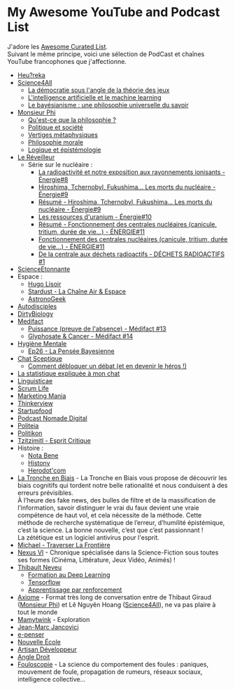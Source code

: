 # My Awesome YouTube and Podcast List

J'adore les [Awesome Curated List](https://github.com/sindresorhus/awesome).<br />
Suivant le même principe, voici une sélection de PodCast et chaînes YouTube francophones que j'affectionne.

* [Heu?reka](https://www.youtube.com/channel/UC7sXGI8p8PvKosLWagkK9wQ)
* [Science4All](https://www.youtube.com/channel/UC0NCbj8CxzeCGIF6sODJ-7A/videos)
  * [La démocratie sous l'angle de la théorie des jeux](https://www.youtube.com/watch?v=fBYCoPAmpr4&list=PLtzmb84AoqRSmv5o-eFNb3i9z64IuOjdX)
  * [L'intelligence artificielle et le machine learning](https://www.youtube.com/playlist?list=PLtzmb84AoqRTl0m1b82gVLcGU38miqdrC)
  * [Le bayésianisme : une philosophie universelle du savoir](https://www.youtube.com/watch?v=ZEukm18IMkw&list=PLtzmb84AoqRQkc4f38dueiPf8YUegsg8n)
* [Monsieur Phi](https://www.youtube.com/channel/UCqA8H22FwgBVcF3GJpp0MQw)
  * [Qu'est-ce que la philosophie ?](https://www.youtube.com/watch?v=NUuL7g-r8GY&list=PLuL1TsvlrSnez4W6IVZ4yQlutHtmWObAJ)
  * [Politique et société](https://www.youtube.com/watch?v=EvUZ5eToi10&list=PLuL1TsvlrSncHiPqjF5QQNH52FE2kf-jL)
  * [Vertiges métaphysiques](https://www.youtube.com/watch?v=AtTTn7KMIys&list=PLuL1TsvlrSnddn7ddfK-eU99O5UtK640n)
  * [Philosophie morale](https://www.youtube.com/watch?v=AZBDMN5wZ-8&list=PLuL1TsvlrSndG1xYLRsaNvSM46lOkOg2W)
  * [Logique et épistémologie](https://www.youtube.com/watch?v=2DOYvDWZWwo&list=PLuL1TsvlrSnfFoWrxq-ai2tSWABRroQKT)
* [Le Réveilleur](https://www.youtube.com/channel/UC1EacOJoqsKaYxaDomTCTEQ)
  * Série sur le nucléaire :
    * [La radioactivité et notre exposition aux rayonnements ionisants - Énergie#8](https://www.youtube.com/watch?v=0tlx_JJkHWc)
    * [Hiroshima, Tchernobyl, Fukushima... Les morts du nucléaire - Énergie#9](https://www.youtube.com/watch?v=utyT8Z4qEaA)
    * [Résumé - Hiroshima, Tchernobyl, Fukushima... Les morts du nucléaire - Énergie#9](https://www.youtube.com/watch?v=smGve9f6kpQ)
    * [Les ressources d'uranium - Énergie#10](https://www.youtube.com/watch?v=uIXEnRB7TXc)
    * [Résumé - Fonctionnement des centrales nucléaires (canicule, tritium, durée de vie...) - ÉNERGIE#11](https://www.youtube.com/watch?v=ScP-uPIEpl8)
    * [Fonctionnement des centrales nucléaires (canicule, tritium, durée de vie...) - ÉNERGIE#11](https://www.youtube.com/watch?v=HMystmGbctw)
    * [De la centrale aux déchets radioactifs - DÉCHETS RADIOACTIFS #1](https://www.youtube.com/watch?v=p0zX8eUW_jQ)
* [ScienceEtonnante](https://www.youtube.com/channel/UCaNlbnghtwlsGF-KzAFThqA)
* Espace :
  * [Hugo Lisoir](https://www.youtube.com/channel/UCDC6DBi0kRp6Jk21xqfvFLA/videos)
  * [Stardust - La Chaîne Air & Espace](https://www.youtube.com/channel/UCdL3UpiseRlvxXuORJjmqZw/videos)
  * [AstronoGeek](https://www.youtube.com/channel/UC5X4e8ScZI2AFd_vkjSoyoQ/videos)
* [Autodisciples](https://www.youtube.com/channel/UCDMxcev7u9Nf7KMJuyIm-BA)
* [DirtyBiology](https://www.youtube.com/channel/UCtqICqGbPSbTN09K1_7VZ3Q)
* [Medifact](https://www.youtube.com/channel/UCOhW7sWI8IeAi0ZYe-P3qRg)
  * [Puissance (preuve de l'absence) - Médifact #13](https://www.youtube.com/watch?v=cHWHPFPj3vg)
  * [Glyphosate & Cancer - Médifact #14](https://www.youtube.com/watch?v=P8OcEwKtKZk)
* [Hygiène Mentale](https://www.youtube.com/channel/UCMFcMhePnH4onVHt2-ItPZw)
  * [Ep26 - La Pensée Bayesienne](https://www.youtube.com/watch?v=x-2uVNze56s)
* [Chat Sceptique](https://www.youtube.com/channel/UCOuIgj0CYCXCvjWywjDbauw)
  * [Comment débloquer un débat (et en devenir le héros !)](https://www.youtube.com/watch?v=Ns1zx10kTKU)
* [La statistique expliquée à mon chat](https://www.youtube.com/channel/UCWty1tzwZW_ZNSp5GVGteaA/featured)
* [Linguisticae](https://www.youtube.com/channel/UCofQxJWd4qkqc7ZgaLkZfcw)
* [Scrum Life](https://www.youtube.com/channel/UCMCnZGIOeLVO65-LBxkkHyQ)
* [Marketing Mania](https://www.youtube.com/channel/UCSmUdD2Dd_v5uqBuRwtEZug)
* [Thinkerview](https://www.youtube.com/channel/UCQgWpmt02UtJkyO32HGUASQ)
* [Startupfood](https://www.youtube.com/channel/UCYxgidQYV3WPD0eeVGOgibg)
* [Podcast Nomade Digital](https://www.youtube.com/channel/UCkw3PxoF9qG9y9QmShVLiFw)
* [Politeia](https://www.youtube.com/channel/UCPgBAjDYc9lDt0Aui7ITnDA)
* [Politikon](https://www.youtube.com/channel/UC0HxyEc_ojRJ1oJXS5K6oaA)
* [Tzitzimitl - Esprit Critique](https://www.youtube.com/channel/UC0yPCUmdMZIGtnxSnx5_ifA)
* Histoire :
  * [Nota Bene](https://www.youtube.com/channel/UCP46_MXP_WG_auH88FnfS1A)
  * [Histony](https://www.youtube.com/channel/UCt8ctlakIflnSG0ebFps7cw)
  * [Herodot'com](https://www.youtube.com/channel/UCWWzB99AURYo2KLzCReWqmA)
* [La Tronche en Biais](https://www.youtube.com/watch?v=4Fv56LRRctY) - La Tronche en Biais vous propose de découvrir les biais cognitifs qui tordent notre belle rationalité et nous conduisent à des erreurs prévisibles.<br />
  À l’heure des fake news, des bulles de filtre et de la massification de l’information, savoir distinguer le vrai du faux devient une vraie compétence de haut vol, et cela nécessite de la méthode. Cette méthode de recherche systématique de l’erreur, d’humilité épistémique, c’est la science. La bonne nouvelle, c’est que c’est passionnant !<br />
  La zététique est un logiciel antivirus pour l'esprit.
* [Michael - Traverser La Frontière](https://www.youtube.com/channel/UC2LDmB7Z2cR0JFB1VW4e-lA)
* [Nexus VI](https://www.youtube.com/channel/UC8-UThnwzBI5ApzVG4MY7VQ/videos) - Chronique spécialisée dans la Science-Fiction sous toutes ses formes (Cinéma, Littérature, Jeux Vidéo, Animés) !
* [Thibault Neveu](https://www.youtube.com/channel/UCVso5UVvQeGAuwbksmA95iA/)
  * [Formation au Deep Learning](https://www.youtube.com/watch?v=og5m7f1seno&list=PLpEPgC7cUJ4b1ARx8PyIQa_sdZRL2GXw5)
  * [Tensorflow](https://www.youtube.com/watch?v=O9yl9KKKoQI&list=PLpEPgC7cUJ4YzbWZE28hBVSO9rHiVNWlf)
  * [Apprentissage par renforcement](https://www.youtube.com/watch?v=PKNxUF9CGn8&list=PLpEPgC7cUJ4YPZlfUu0vQTwPraVKPASUa)
* [Axiome](https://www.youtube.com/channel/UCNHFiyWgsnaSOsMtSoV_Q1A) - Format très long de conversation entre de Thibaut Giraud ([Monsieur Phi](https://www.tipeee.com/monsieurphi)) et Lê Nguyên Hoang ([Science4All](https://www.tipeee.com/science4all)), ne va pas plaire à tout le monde
* [Mamytwink](https://www.youtube.com/user/mamytwink/videos) - Exploration
* [Jean-Marc Jancovici](https://www.youtube.com/channel/UCNovJemYKcdKt7PDdptJZfQ)
* [e-penser](https://www.youtube.com/channel/UCcziTK2NKeWtWQ6kB5tmQ8Q)
* [Nouvelle École](https://nouvelleecole.org/)
* [Artisan Développeur](https://soundcloud.com/benoitgantaume)
* [Angle Droit](https://www.youtube.com/channel/UC_KidpuCqhbvqZedgq2DPpA/videos)
* [Fouloscopie](https://www.youtube.com/channel/UCLXDNUOO3EQ80VmD9nQBHPg) - La science du comportement des foules : paniques, mouvement de foule, propagation de rumeurs, réseaux sociaux, intelligence collective... 
